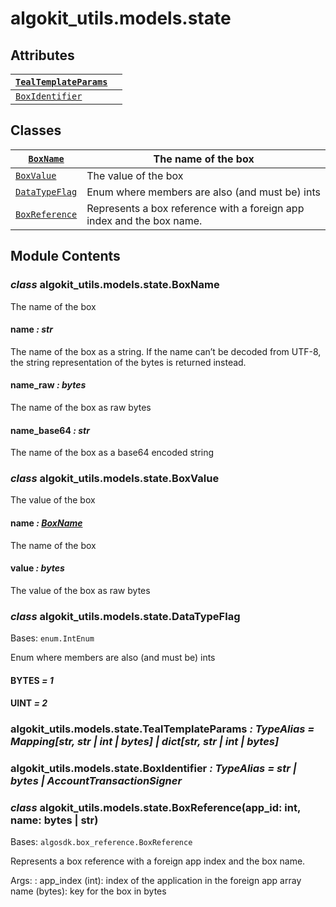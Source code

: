 # algokit_utils.models.state

## Attributes

| [`TealTemplateParams`](#algokit_utils.models.state.TealTemplateParams)   |    |
|--------------------------------------------------------------------------|----|
| [`BoxIdentifier`](#algokit_utils.models.state.BoxIdentifier)             |    |

## Classes

| [`BoxName`](#algokit_utils.models.state.BoxName)           | The name of the box                                                   |
|------------------------------------------------------------|-----------------------------------------------------------------------|
| [`BoxValue`](#algokit_utils.models.state.BoxValue)         | The value of the box                                                  |
| [`DataTypeFlag`](#algokit_utils.models.state.DataTypeFlag) | Enum where members are also (and must be) ints                        |
| [`BoxReference`](#algokit_utils.models.state.BoxReference) | Represents a box reference with a foreign app index and the box name. |

## Module Contents

### *class* algokit_utils.models.state.BoxName

The name of the box

#### name *: str*

The name of the box as a string.
If the name can’t be decoded from UTF-8, the string representation of the bytes is returned instead.

#### name_raw *: bytes*

The name of the box as raw bytes

#### name_base64 *: str*

The name of the box as a base64 encoded string

### *class* algokit_utils.models.state.BoxValue

The value of the box

#### name *: [BoxName](#algokit_utils.models.state.BoxName)*

The name of the box

#### value *: bytes*

The value of the box as raw bytes

### *class* algokit_utils.models.state.DataTypeFlag

Bases: `enum.IntEnum`

Enum where members are also (and must be) ints

#### BYTES *= 1*

#### UINT *= 2*

### algokit_utils.models.state.TealTemplateParams *: TypeAlias* *= Mapping[str, str | int | bytes] | dict[str, str | int | bytes]*

### algokit_utils.models.state.BoxIdentifier *: TypeAlias* *= str | bytes | AccountTransactionSigner*

### *class* algokit_utils.models.state.BoxReference(app_id: int, name: bytes | str)

Bases: `algosdk.box_reference.BoxReference`

Represents a box reference with a foreign app index and the box name.

Args:
: app_index (int): index of the application in the foreign app array
  name (bytes): key for the box in bytes
